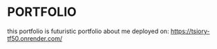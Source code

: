 # PORTFOLIO
this portfolio is futuristic portfolio about me 
deployed on: https://tsiory-tf50.onrender.com/
